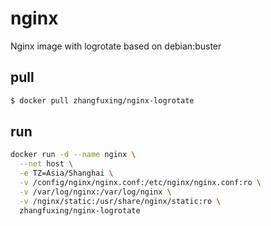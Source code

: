 # nginx
Nginx image with logrotate based on debian:buster

<!-- 
## build
```bash
docker build -t zhangfuxing/nginx-logrotate .
```

## push
```bash
$ docker push zhangfuxing/nginx-logrotate
``` 
-->

## pull
```bash
$ docker pull zhangfuxing/nginx-logrotate
``` 

## run 
```bash  
docker run -d --name nginx \
  --net host \
  -e TZ=Asia/Shanghai \
  -v /config/nginx/nginx.conf:/etc/nginx/nginx.conf:ro \
  -v /var/log/nginx:/var/log/nginx \
  -v /nginx/static:/usr/share/nginx/static:ro \
  zhangfuxing/nginx-logrotate
```